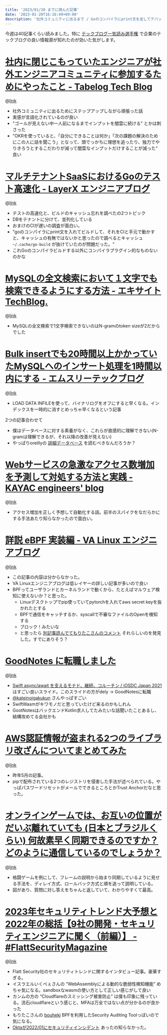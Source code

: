 ```yaml
---
title: '2023/01/20 までに読んだ記事'
date: '2023-01-20T16:16:49+09:00'
description: '社外コミュニティに出るまで / Goのコンパイラにprint文を足してデバッグ / データベースTips / アクセス増加予測 / eBPF / Swift / pipに起こったパッケージレジストリ乗っ取り'
---
```


<!-- titleは自動で入る -->

今週は40記事くらい読みました。特に [テックブログ一気読み選手権](https://blogreading.connpass.com/event/271663/) で企業のテックブログの良い情報源が知れたのが効いた気がします。

# [社内に閉じこもっていたエンジニアが社外エンジニアコミュニティに参加するためにやったこと - Tabelog Tech Blog](https://tech-blog.tabelog.com/entry/advent-calendar-20221223)

@[link](https://tech-blog.tabelog.com/entry/advent-calendar-20221223)

- 社外コミュニティに出るためにステップアップしながら頑張った話
- 実感が言語化されているのが良い
- "ゴールが見えない中一人前になるまでインプットを闇雲に続ける" とかは刺さった
- "OKRを使っていると、「自分にできることは何か」「次の課題の解決のためにこの人に話を聞こう」となって、頭でっかちに理想を追ったり、独力でやりきろうとするこだわりが減って闇雲なインプットだけすることが減った" 良い

# [マルチテナントSaaSにおけるGoのテスト高速化 - LayerX エンジニアブログ](https://tech.layerx.co.jp/entry/2022/12/14/165808)

@[link](https://tech.layerx.co.jp/entry/2022/12/14/165808)

- テストの高速化と、ビルドのキャッシュ忘れを調べたの2つトピック
- DBをテナントに分けて、並列化している
- おまけのCIが遅いの調査が面白い。
- "goのコンパイラにprint文を入れてビルドして、それをCIと手元で動かすと、キャッシュの有無ではないかと思ったので調べるとキャッシュ `~/.cache/go-build` が抜けていたのが問題だった。"
- これGoのコンパイラビルドする以外にコンパイラプラグイン的なものないのかな

# [MySQLの全文検索において１文字でも検索できるようにする方法 - エキサイト TechBlog.](https://tech.excite.co.jp/entry/2022/12/26/120630)

@[link](https://tech.excite.co.jp/entry/2022/12/26/120630)

- MySQLの全文検索で1文字検索できないのはN-gramのtoken sizeが2だからでした

# [Bulk insertでも20時間以上かかっていたMySQLへのインサート処理を1時間以内にする - エムスリーテックブログ](https://www.m3tech.blog/entry/2022/12/30/110000)

@[link](https://www.m3tech.blog/entry/2022/12/30/110000)

- LOAD DATA INFILEを使って、バイナリログをオフにすると早くなる。インデックスを一時的に消すとめっちゃ早くなるという記事

2つの記事合わせて

- 僕はデータベースに対する素養がなく、これらが直感的に理解できない(N-gramは理解できるが、それ以降の改善が見えない)
- やっぱりoreillyの [詳細データベース](https://www.oreilly.co.jp/books/9784873119540/) を読むべきなんだろうか？

# [Webサービスの急激なアクセス数増加を予測して対処する方法と実践 - KAYAC engineers' blog](https://techblog.kayac.com/tonamel-spike-access)

@[link](https://techblog.kayac.com/tonamel-spike-access)

- アクセス増加を正しく予想して自動化する話。前半のスパイクをなだらかにする手法あたり知らなかったので面白い。

# [詳説 eBPF 実装編 - VA Linux エンジニアブログ](https://valinux.hatenablog.com/entry/20220825)

@[link](https://valinux.hatenablog.com/entry/20220825)

- この記事の内容は分からなかった。
- VA Linuxエンジニアブログは低レイヤーの詳しい記事が多いので良い
- BPFってユーザランドとカーネルランドで動くから、たとえばマルウェア検知に使えないか？と思った。
	- Linuxデスクトップでpip使っていてpytorchを入れてaws secret keyを抜かれたとする
	- BPFで通信をキャッチするか、syscallで不審なファイルのOpenを検知する
	- ブロック！みたいな
	- と思ったら [別記事読んでてもりたこさんのコメント](https://flatt.tech/magazine/entry/20230119_security_trend#:~:text=BPF%20%E3%83%99%E3%83%BC%E3%82%B9%E3%81%AE%E3%82%BB%E3%82%AD%E3%83%A5%E3%83%AA%E3%83%86%E3%82%A3%E3%83%A2%E3%83%8B%E3%82%BF%E3%83%AA%E3%83%B3%E3%82%B0%E3%82%BD%E3%83%95%E3%83%88%E3%82%A6%E3%82%A7%E3%82%A2%E3%81%AB%E3%82%88%E3%82%8B%E7%9B%A3%E8%A6%96%E3%82%92%E3%83%90%E3%82%A4%E3%83%91%E3%82%B9%E3%81%99%E3%82%8B%E6%96%B9%E6%B3%95%E3%81%AA%E3%81%A9%E3%82%92%E8%80%83%E5%AF%9F%E3%81%A7%E3%81%8D%E3%81%9F%E3%81%AE%E3%82%82%E8%89%AF%E3%81%8B%E3%81%A3%E3%81%9F%E3%81%A8%E6%80%9D%E3%81%84%E3%81%BE%E3%81%99%E3%80%82) それらしいのを発見した。すでにありそう？

# [GoodNotes に転職しました](https://note.com/inamiy/n/n32f215831517)

@[link](https://note.com/inamiy/n/n32f215831517)

- [Swift async/await を支えるモナド、継続、コルーチン / iOSDC Japan 2021](https://speakerdeck.com/inamiy/iosdc-japan-2021) はすごい良いスライド。このスライドの方がdely -> GoodNotesに転職
- [@kateinoigakukun](https://twitter.com/kateinoigakukun) さんやっぱすごい
- SwiftWasmがキワモノだと思っていたけど来るのかもしれん
- GootNotesはバックエンドKotlin求人してたみたいな話聞いたことあるし、結構攻めてる会社かも

# [AWS認証情報が盗まれる2つのライブラリ改ざんについてまとめてみた](https://piyolog.hatenadiary.jp/entry/2022/05/26/232906)

@[link](https://piyolog.hatenadiary.jp/entry/2022/05/26/232906)

- 昨年5月の記事。
- pipで配布されている2つのレジストリを侵害した手法が述べられている。やっぱパスワードリセットがメールでできるところとかTrust Anchorだなと思った。

# [オンラインゲームでは、お互いの位置がだいぶ離れていても (日本とブラジルくらい) 何故素早く同期できるのですか？どのように通信しているのでしょうか？](https://jp.quora.com/%E3%82%AA%E3%83%B3%E3%83%A9%E3%82%A4%E3%83%B3%E3%82%B2%E3%83%BC%E3%83%A0%E3%81%A7%E3%81%AF-%E3%81%8A%E4%BA%92%E3%81%84%E3%81%AE%E4%BD%8D%E7%BD%AE%E3%81%8C%E3%81%A0%E3%81%84%E3%81%B6%E9%9B%A2%E3%82%8C%E3%81%A6)

@[link](https://jp.quora.com/%E3%82%AA%E3%83%B3%E3%83%A9%E3%82%A4%E3%83%B3%E3%82%B2%E3%83%BC%E3%83%A0%E3%81%A7%E3%81%AF-%E3%81%8A%E4%BA%92%E3%81%84%E3%81%AE%E4%BD%8D%E7%BD%AE%E3%81%8C%E3%81%A0%E3%81%84%E3%81%B6%E9%9B%A2%E3%82%8C%E3%81%A6)

- 格闘ゲームを例にして、フレームの説明から始まり同期しているように見せる手法を、ディレイ方式、ロールバック方式と順を追って説明している。
- 図があり、質問に対し答えをちゃんと返していて、わかりやすくて最高。

# [2023年セキュリティトレンド大予想と2022年の総括【9社の開発・セキュリティエンジニアに聞く（前編）】 - #FlattSecurityMagazine](https://flatt.tech/magazine/entry/20230119_security_trend)

@[link](https://flatt.tech/magazine/entry/20230119_security_trend)

- Flatt Security社のセキュリティトレンドに関するインタビュー記事。豪華すぎる。
- イスラエルいくべぇさんの “WebAssemblyによる動的な脆弱性検知機能” めちゃ気になる。sandboxなwasmの使い方として正しい感じがして良い
- カンムの方の “Cloudflareのスミッシング被害防止” は僕も印象に残っている。流石cloudflareという感じと、MFAは万全ではない点が分かるのが良かった
- もりたこさんの [bouheki](https://github.com/mrtc0/bouheki) BPFを利用したSecurity Auditing Toolっぽいので気になる。
- [Oktaが2022/01にセキュリティインシデント](https://www.okta.com/jp/blog/2022/04/okta-concludes-its-investigation-into-the-january-2022-compromise/) あったの知らなかった。

